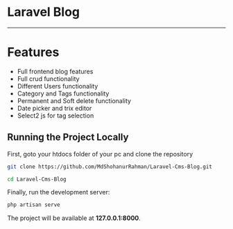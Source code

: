 # Laravel Blog



---



# Features


* Full frontend blog features
* Full crud functionality
* Different Users functionality
* Category and Tags functionality
* Permanent and Soft delete functionality
* Date picker and trix editor
* Select2 js for tag selection



 


 

## Running the Project Locally

First, goto your htdocs folder of your pc  and clone the repository

```bash
git clone https://github.com/MdShohanurRahman/Laravel-Cms-Blog.git
```
 

```bash
cd Laravel-Cms-Blog
```


Finally, run the development server:

```bash
php artisan serve
```

The project will be available at **127.0.0.1:8000**.
